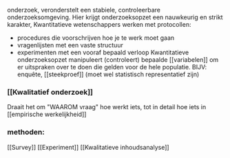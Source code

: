 onderzoek, veronderstelt een stabiele, controleerbare onderzoeksomgeving. Hier krijgt onderzoeksopzet een nauwkeurig en strikt karakter,
Kwantitatieve wetenschappers werken met protocollen:
- procedures die voorschrijven hoe je te werk moet gaan
- vragenlijsten met een vaste structuur
- experimenten met een vooraf bepaald verloop
Kwantitatieve onderzoeksopzet manipuleert (controleert) bepaalde [[variabelen]] om er uitspraken over te doen die gelden voor de hele populatie.
BIJV: enquête, [[steekproef]] (moet wel statistisch representatief zijn) 

### [[Kwalitatief onderzoek]]
Draait het om "WAAROM vraag" hoe werkt iets, tot in detail hoe iets in [[empirische werkelijkheid]]

### methoden:

[[Survey]]
[[Experiment]]
[[Kwalitatieve inhoudsanalyse]]